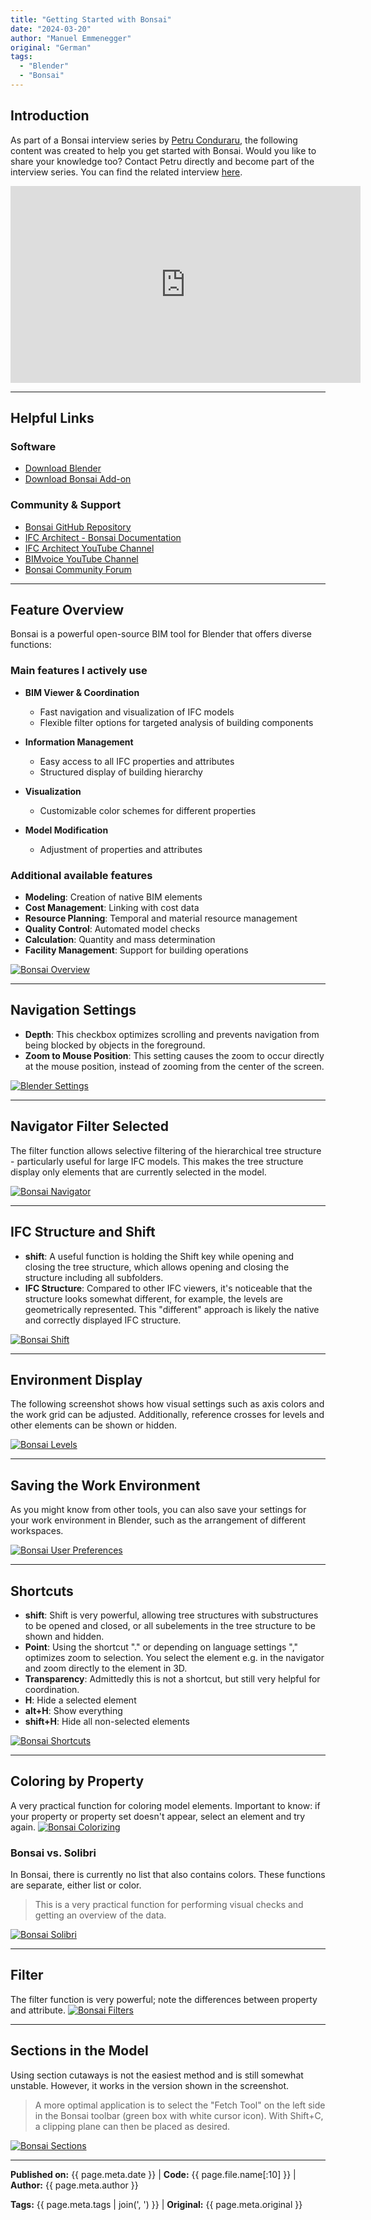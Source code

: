 ```yaml
---
title: "Getting Started with Bonsai"
date: "2024-03-20"
author: "Manuel Emmenegger"
original: "German"
tags:
  - "Blender"
  - "Bonsai"
---
```


## Introduction
As part of a Bonsai interview series by [Petru Conduraru](https://www.linkedin.com/in/petruc/), the following content was created to help you get started with Bonsai. Would you like to share your knowledge too? Contact Petru directly and become part of the interview series.
You can find the related interview [here](https://www.youtube.com/watch?v=bp3uZyTVqpk).

<div class="video-container">
  <iframe width="560" height="315" src="https://www.youtube-nocookie.com/embed/bp3uZyTVqpk?si=ZIHVXgTVxoe754So" frameborder="0" allowfullscreen></iframe>
</div>


---
## Helpful Links
### Software
- [Download Blender](https://www.blender.org/download/)
- [Download Bonsai Add-on](https://blenderbim.org/download.html)

### Community & Support
- [Bonsai GitHub Repository](https://github.com/IfcOpenShell/IfcOpenShell)
- [IFC Architect - Bonsai Documentation](https://ifcarchitect.com/)
- [IFC Architect YouTube Channel](https://www.youtube.com/@ifcarchitect)
- [BIMvoice YouTube Channel](https://www.youtube.com/@BIMvoice)
- [Bonsai Community Forum](https://community.osarch.org/)

---
## Feature Overview
Bonsai is a powerful open-source BIM tool for Blender that offers diverse functions:

### Main features I actively use

- **BIM Viewer & Coordination**
    - Fast navigation and visualization of IFC models
    - Flexible filter options for targeted analysis of building components

- **Information Management**
    - Easy access to all IFC properties and attributes
    - Structured display of building hierarchy

- **Visualization**
    - Customizable color schemes for different properties

- **Model Modification**
    - Adjustment of properties and attributes

### Additional available features

- **Modeling**: Creation of native BIM elements
- **Cost Management**: Linking with cost data
- **Resource Planning**: Temporal and material resource management
- **Quality Control**: Automated model checks
- **Calculation**: Quantity and mass determination
- **Facility Management**: Support for building operations

[![Bonsai Overview](assets/bo100-1001_01_bonsai-overview.jpg)](assets/bo100-1001_01_bonsai-overview.jpg)

---
## Navigation Settings
- **Depth**: This checkbox optimizes scrolling and prevents navigation from being blocked by objects in the foreground.
- **Zoom to Mouse Position**: This setting causes the zoom to occur directly at the mouse position, instead of zooming from the center of the screen.

[![Blender Settings](assets/bo100-1001_02_bonsai-blender-settings.jpg)](assets/bo100-1001_02_bonsai-blender-settings.jpg)

---
## Navigator Filter Selected
The filter function allows selective filtering of the hierarchical tree structure - particularly useful for large IFC models. This makes the tree structure display only elements that are currently selected in the model.

[![Bonsai Navigator](assets/bo100-1001_03_bonsai-navigator.jpg)](assets/bo100-1001_03_bonsai-navigator.jpg)

---
## IFC Structure and Shift
- **shift**: A useful function is holding the Shift key while opening and closing the tree structure, which allows opening and closing the structure including all subfolders.
- **IFC Structure**: Compared to other IFC viewers, it's noticeable that the structure looks somewhat different, for example, the levels are geometrically represented. This "different" approach is likely the native and correctly displayed IFC structure.

[![Bonsai Shift](assets/bo100-1001_04_bonsai-shift.jpg)](assets/bo100-1001_04_bonsai-shift.jpg)

---
## Environment Display
The following screenshot shows how visual settings such as axis colors and the work grid can be adjusted. Additionally, reference crosses for levels and other elements can be shown or hidden.

[![Bonsai Levels](assets/bo100-1001_05_bonsai-levels.jpg)](assets/bo100-1001_05_bonsai-levels.jpg)

---
## Saving the Work Environment
As you might know from other tools, you can also save your settings for your work environment in Blender, such as the arrangement of different workspaces.

[![Bonsai User Preferences](assets/bo100-1001_06_bonsai-userpref.jpg)](assets/bo100-1001_06_bonsai-userpref.jpg)

---
## Shortcuts
- **shift**: Shift is very powerful, allowing tree structures with substructures to be opened and closed, or all subelements in the tree structure to be shown and hidden.
- **Point**: Using the shortcut "." or depending on language settings "," optimizes zoom to selection. You select the element e.g. in the navigator and zoom directly to the element in 3D.
- **Transparency**: Admittedly this is not a shortcut, but still very helpful for coordination.
- **H**: Hide a selected element
- **alt+H**: Show everything
- **shift+H**: Hide all non-selected elements

[![Bonsai Shortcuts](assets/bo100-1001_07_bonsai-shortcuts.jpg)](assets/bo100-1001_07_bonsai-shortcuts.jpg)

---
## Coloring by Property
A very practical function for coloring model elements. Important to know: if your property or property set doesn't appear, select an element and try again.
[![Bonsai Colorizing](assets/bo100-1001_08_bonsai-colorizing.jpg)](assets/bo100-1001_08_bonsai-colorizing.jpg)

### Bonsai vs. Solibri
In Bonsai, there is currently no list that also contains colors. These functions are separate, either list or color.
> This is a very practical function for performing visual checks and getting an overview of the data.

[![Bonsai Solibri](assets/bo100-1001_09_bonsai-solibri.jpg)](assets/bo100-1001_09_bonsai-solibri.jpg)

---
## Filter
The filter function is very powerful; note the differences between property and attribute.
[![Bonsai Filters](assets/bo100-1001_10_bonsai-filters.jpg)](assets/bo100-1001_10_bonsai-filters.jpg)

---
## Sections in the Model
Using section cutaways is not the easiest method and is still somewhat unstable. However, it works in the version shown in the screenshot.
> A more optimal application is to select the "Fetch Tool" on the left side in the Bonsai toolbar (green box with white cursor icon). With Shift+C, a clipping plane can then be placed as desired.

[![Bonsai Sections](assets/bo100-1001_11_bonsai-sections.jpg)](assets/bo100-1001_11_bonsai-sections.jpg)


---
**Published on:** {{ page.meta.date }} | **Code:** {{ page.file.name[:10] }}  | **Author:** {{ page.meta.author }}

**Tags:** {{ page.meta.tags | join(', ') }} | **Original:** {{ page.meta.original }}